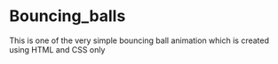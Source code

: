 # Bouncing_balls
This is one of the very simple bouncing ball animation which is created using HTML and CSS only
